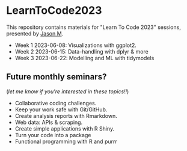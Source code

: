 # LearnToCode2023

This repository contains materials for "Learn To Code 2023" sessions, presented by [Jason M](https://github.com/jmoggridge).

- Week 1 2023-06-08: Visualizations with ggplot2. 
- Week 2 2023-06-15: Data-handling with dplyr & more
- Week 3 2023-06-22: Modelling and ML with tidymodels

 
## Future monthly seminars? 

(*let me know if you're interested in these topics!!*) 
  - Collaborative coding challenges.  
  - Keep your work safe with Git/GitHub.
  - Create analysis reports with Rmarkdown.
  - Web data: APIs & scraping.
  - Create simple applications with R Shiny.
  - Turn your code into a package
  - Functional programming with R and purrr
  


